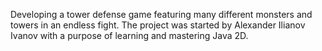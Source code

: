 Developing a tower defense game featuring many different monsters and towers in an endless fight.
The project was started by Alexander Ilianov Ivanov with a purpose of learning and mastering Java 2D.
